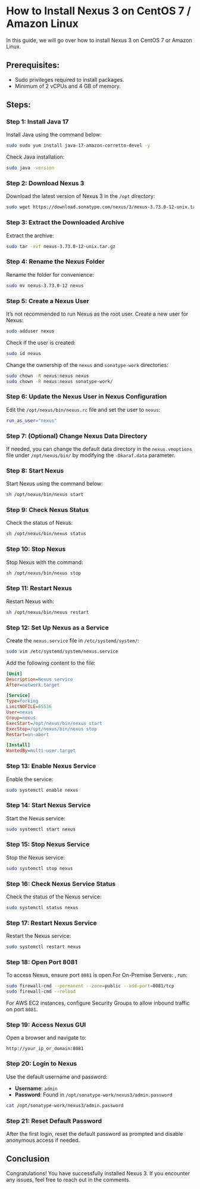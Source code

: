 # How to Install Nexus 3 on CentOS 7 / Amazon Linux

In this guide, we will go over how to install Nexus 3 on CentOS 7 or Amazon Linux.

## Prerequisites:
- Sudo privileges required to install packages.
- Minimum of 2 vCPUs and 4 GB of memory.

## Steps:

### Step 1: Install Java 17
Install Java using the command below:

```bash
sudo sudo yum install java-17-amazon-corretto-devel -y
```

Check Java installation:

```bash
sudo java -version
```

### Step 2: Download Nexus 3
Download the latest version of Nexus 3 in the `/opt` directory:

```bash
sudo wget https://download.sonatype.com/nexus/3/nexus-3.73.0-12-unix.tar.gz
```

### Step 3: Extract the Downloaded Archive
Extract the archive:

```bash
sudo tar -xvf nexus-3.73.0-12-unix.tar.gz
```

### Step 4: Rename the Nexus Folder
Rename the folder for convenience:

```bash
sudo mv nexus-3.73.0-12 nexus
```

### Step 5: Create a Nexus User
It’s not recommended to run Nexus as the root user. Create a new user for Nexus:

```bash
sudo adduser nexus
```

Check if the user is created:

```bash
sudo id nexus
```

Change the ownership of the `nexus` and `sonatype-work` directories:

```bash
sudo chown -R nexus:nexus nexus
sudo chown -R nexus:nexus sonatype-work/
```

### Step 6: Update the Nexus User in Nexus Configuration
Edit the `/opt/nexus/bin/nexus.rc` file and set the user to `nexus`:

```bash
run_as_user="nexus"
```

### Step 7: (Optional) Change Nexus Data Directory
If needed, you can change the default data directory in the `nexus.vmoptions` file under `/opt/nexus/bin/` by modifying the `-Dkaraf.data` parameter.

### Step 8: Start Nexus
Start Nexus using the command below:

```bash
sh /opt/nexus/bin/nexus start
```

### Step 9: Check Nexus Status
Check the status of Nexus:

```bash
sh /opt/nexus/bin/nexus status
```

### Step 10: Stop Nexus
Stop Nexus with the command:

```bash
sh /opt/nexus/bin/nexus stop
```

### Step 11: Restart Nexus
Restart Nexus with:

```bash
sh /opt/nexus/bin/nexus restart
```

### Step 12: Set Up Nexus as a Service
Create the `nexus.service` file in `/etc/systemd/system/`:

```bash
sudo vim /etc/systemd/system/nexus.service
```

Add the following content to the file:

```ini
[Unit]
Description=Nexus service
After=network.target

[Service]
Type=forking
LimitNOFILE=65536
User=nexus
Group=nexus
ExecStart=/opt/nexus/bin/nexus start
ExecStop=/opt/nexus/bin/nexus stop
Restart=on-abort

[Install]
WantedBy=multi-user.target
```

### Step 13: Enable Nexus Service
Enable the service:

```bash
sudo systemctl enable nexus
```

### Step 14: Start Nexus Service
Start the Nexus service:

```bash
sudo systemctl start nexus
```

### Step 15: Stop Nexus Service
Stop the Nexus service:

```bash
sudo systemctl stop nexus
```

### Step 16: Check Nexus Service Status
Check the status of the Nexus service:

```bash
sudo systemctl status nexus
```

### Step 17: Restart Nexus Service
Restart the Nexus service:

```bash
sudo systemctl restart nexus
```

### Step 18: Open Port 8081
To access Nexus, ensure port `8081` is open.For On-Premise Servers: , run:

```bash
sudo firewall-cmd --permanent --zone=public --add-port=8081/tcp
sudo firewall-cmd --reload
```

For AWS EC2 instances, configure Security Groups to allow inbound traffic on port `8081`.

### Step 19: Access Nexus GUI
Open a browser and navigate to:

```
http://your_ip_or_domain:8081
```

### Step 20: Login to Nexus
Use the default username and password:
- **Username**: `admin`
- **Password**: Found in `/opt/sonatype-work/nexus3/admin.password`

```bash
cat /opt/sonatype-work/nexus3/admin.password
```

### Step 21: Reset Default Password
After the first login, reset the default password as prompted and disable anonymous access if needed.



## Conclusion
Congratulations! You have successfully installed Nexus 3. If you encounter any issues, feel free to reach out in the comments.
